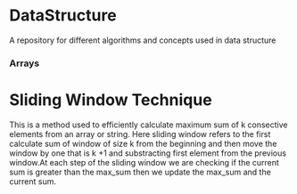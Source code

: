 # DataStructure
A repository for different algorithms and concepts used in data structure
### Arrays ###
# Sliding Window Technique #
 This is a method used to efficiently calculate maximum sum of k consective elements from an array or string.
Here sliding window refers to the first calculate sum of window of size k from the beginning and then move the window by one that is
k +1 and substracting first element from the previous window.At each step of the sliding window we are checking if the current sum is greater than the max_sum
then we update the max_sum and the current sum.

